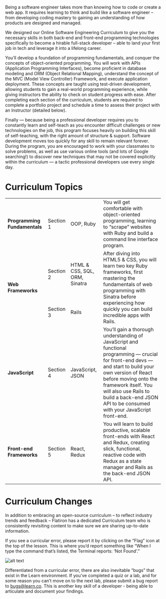 Being a software engineer takes more than knowing how to code or create a web app. It requires learning to think and build like a software engineer – from developing coding mastery to gaining an understanding of how products are designed and managed. 

We designed our Online Software Engineering Curriculum to give you the necessary skills in both back-end and front-end programming technologies specifically to become a hirable full-stack developer – able to land your first job in tech and leverage it into a lifelong career. 

You’ll develop a foundation of programming fundamentals, and conquer the concepts of object-oriented programming. You will work with APIs (Application Programming Interfaces), become proficient in database modeling and ORM (Object Relational Mapping), understand the concept of the MVC (Model View Controller) Framework, and execute application deployment. These concepts are taught using test-driven development, allowing students to gain a real-world programming experience, while giving instructors the ability to check on student progress with ease. After completing each section of the curriculum, students are required to complete a portfolio project and schedule a time to assess their project with an Instructor (detailed below).

Finally — because being a professional developer requires you to constantly learn and self-teach as you encounter difficult challenges or new technologies on the job, this program focuses heavily on building this skill of self-teaching, with the right amount of structure & support. Software development moves too quickly for any skill to remain relevant forever. During the program, you are encouraged to work with your classmates to solve problems, as well as use various online tools (and lots of Google searching!) to discover new techniques that may not be covered explicitly within the curriculum — a tactic professional developers use every single day. 

# Curriculum Topics
<table>
    <tbody>
        <tr>
          <td><strong>Programming Fundamentals</strong></td>
          <td>Section 1</td>
          <td>OOP, Ruby</td>
          <td>You will get comfortable with object-oriented programming, learning to “scrape” websites with Ruby and build a command line interface program.</td>
        </tr>
        <tr>
          <td rowspan=2><strong>Web Frameworks</strong></td>
          <td>Section 2</td>
          <td>HTML & CSS, SQL, ORM, Sinatra</td>
          <td rowspan=2>After diving into HTML5 & CSS, you will learn two key Ruby frameworks, first mastering the fundamentals of web programming with Sinatra before experiencing how quickly you can build incredible apps with Rails.</td>
        </tr>
        <tr>
            <td>Section 3</td>
            <td>Rails</td>
        </tr>
        <tr>
             <td><strong>JavaScript</strong></td>
          <td>Section 4</td>
          <td>JavaScript, JSON</td>
          <td>You’ll gain a thorough understanding of JavaScript and functional programming — crucial for front-end devs — and start to build your own version of React before moving onto the framework itself. You will also use Rails to build a back-end JSON API to be consumed with your JavaScript front-end.</td>
        </tr>
        <tr>
             <td><strong>Front-end Frameworks</strong></td>
          <td>Section 5</td>
          <td>React, Redux</td>
          <td>You will learn to build productive, scalable front-ends with React and Redux, creating slick, functional, reactive code with Redux as a state manager and Rails as the back-end JSON API.</td>
        </tr>
    </tbody>
</table>



# Curriculum Changes
In addition to embracing an open-source curriculum – to reflect industry trends and feedback – Flatiron has a dedicated Curriculum team who is consistently revisiting content to make sure we are sharing up-to-date information. 

If you see a curricular error, please report it by clicking on the “Flag” icon at the top of the lesson. This is where you’d report something like “When I type the command that’s listed, the Terminal reports: ‘Not Found’.”

![alt text](https://user-images.githubusercontent.com/7960757/80300888-363a9400-8755-11ea-959c-a70fa150420c.png)

Differentiated from a curricular error, there are also inevitable “bugs” that exist in the Learn environment. If you’ve completed a quiz or a lab, and for some reason you can’t move on to the next lab, please submit a bug report to <bugs@learn.co>. This is another key skill of a developer - being able to articulate and document your findings.
